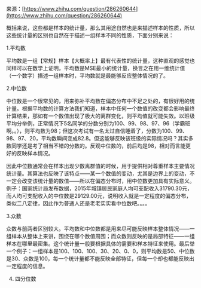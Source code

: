 来源：[https://www.zhihu.com/question/286260644](https://www.zhihu.com/question/286260644)

概括来说，这些都是样本的统计量，那么其用途自然也是来描述样本的性质，所以这些统计量的区别也自然在于描述一组样本不同的性质，下面分别来说：

1.平均数

平均数是一组【常规】样本【大概率上】最有代表性的统计量，这种直观的感觉也同样可以在数学上证明，平均数是MSE最小的统计量，换言之在用一维统计值（一个数字）描述一组样本时，平均数就是最能够反应整体情况的了。

2.中位数

中位数是一个很常见的，用来弥补平均数在偏态分布中不足之处的，有很好用的统计量。根据平均数的计算方法我们知道，样本中任何一个数值的改变都会影响最终计算结果，那如有一个数值出现了极大的离群变化，则平均值就可能失效。以班级平均分举例，正常情况下5名同学的分数分别为100、99、98、97、96（学霸班啊。。），则平均数为98；但这次考试有一名太过自信睡着了，分数为100、99、98、97、20，平均数瞬间变成82.8。但这能够反映该班级的实际情况吗？其实多数同学还是考了相当不错的分数的。反观中位数的，前后均是98，相对而言能更好的反映样本情况。

因此中位数通常会在样本出现少数离群值的时候，用于提供相对尊重样本主要情况统计量。其算法也反映了该特点——某一个数值的变动，尤其是边界上的变动，不一定会改变该统计量的数值——所以在偏态分布时，用中位数更加具有实际意义。例子：国家统计局发布数据，2015年城镇居民家庭人均可支配收入31790.30元，而人均可支配收入的中位数是29129.00元，说明收入就是一定程度的偏态分布，类似二八定律，因此作为普通人还是老老实实看中位数吧。。。。

3.众数

众数与前两者区别较大。平均数和中位数都是用来尽可能反映样本整体情况——一组样本从整体上来讲，围绕在哪个数值周围；而众数则反映的是局部特征——一组样本在哪里最密集。这个统计量一般要根据具体的需要和样本特征来使用。最后举一个例子：一组样本是100、100、100、30、20、0、0，则平均数是50、中位数是30、众数是100，每一个统计量都不能反映全部特征，但每一个却也都能反映出一定程度的信息。

4. 四分位数



